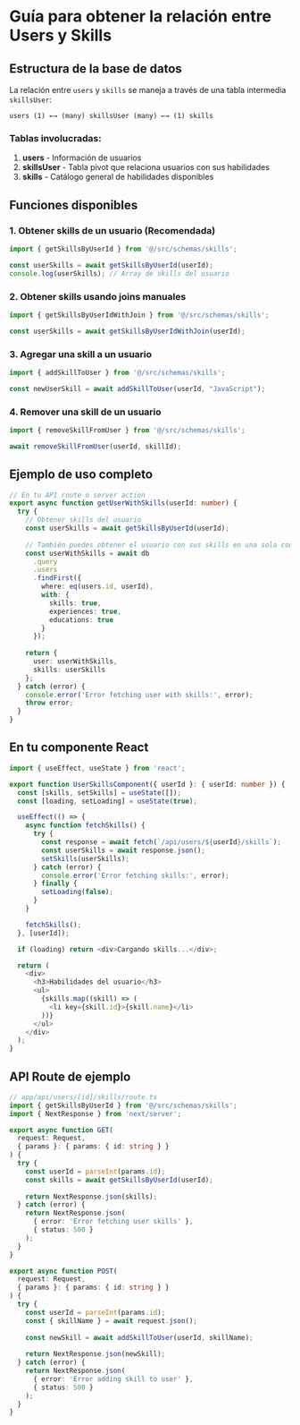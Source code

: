 # Guía para obtener la relación entre Users y Skills

## Estructura de la base de datos

La relación entre `users` y `skills` se maneja a través de una tabla intermedia `skillsUser`:

```
users (1) ←→ (many) skillsUser (many) ←→ (1) skills
```

### Tablas involucradas:

1. **users** - Información de usuarios
2. **skillsUser** - Tabla pivot que relaciona usuarios con sus habilidades
3. **skills** - Catálogo general de habilidades disponibles

## Funciones disponibles

### 1. Obtener skills de un usuario (Recomendada)
```typescript
import { getSkillsByUserId } from '@/src/schemas/skills';

const userSkills = await getSkillsByUserId(userId);
console.log(userSkills); // Array de skills del usuario
```

### 2. Obtener skills usando joins manuales
```typescript
import { getSkillsByUserIdWithJoin } from '@/src/schemas/skills';

const userSkills = await getSkillsByUserIdWithJoin(userId);
```

### 3. Agregar una skill a un usuario
```typescript
import { addSkillToUser } from '@/src/schemas/skills';

const newUserSkill = await addSkillToUser(userId, "JavaScript");
```

### 4. Remover una skill de un usuario
```typescript
import { removeSkillFromUser } from '@/src/schemas/skills';

await removeSkillFromUser(userId, skillId);
```

## Ejemplo de uso completo

```typescript
// En tu API route o server action
export async function getUserWithSkills(userId: number) {
  try {
    // Obtener skills del usuario
    const userSkills = await getSkillsByUserId(userId);
    
    // También puedes obtener el usuario con sus skills en una sola consulta
    const userWithSkills = await db
      .query
      .users
      .findFirst({
        where: eq(users.id, userId),
        with: {
          skills: true,
          experiences: true,
          educations: true
        }
      });
    
    return {
      user: userWithSkills,
      skills: userSkills
    };
  } catch (error) {
    console.error('Error fetching user with skills:', error);
    throw error;
  }
}
```

## En tu componente React

```typescript
import { useEffect, useState } from 'react';

export function UserSkillsComponent({ userId }: { userId: number }) {
  const [skills, setSkills] = useState([]);
  const [loading, setLoading] = useState(true);

  useEffect(() => {
    async function fetchSkills() {
      try {
        const response = await fetch(`/api/users/${userId}/skills`);
        const userSkills = await response.json();
        setSkills(userSkills);
      } catch (error) {
        console.error('Error fetching skills:', error);
      } finally {
        setLoading(false);
      }
    }

    fetchSkills();
  }, [userId]);

  if (loading) return <div>Cargando skills...</div>;

  return (
    <div>
      <h3>Habilidades del usuario</h3>
      <ul>
        {skills.map((skill) => (
          <li key={skill.id}>{skill.name}</li>
        ))}
      </ul>
    </div>
  );
}
```

## API Route de ejemplo

```typescript
// app/api/users/[id]/skills/route.ts
import { getSkillsByUserId } from '@/src/schemas/skills';
import { NextResponse } from 'next/server';

export async function GET(
  request: Request,
  { params }: { params: { id: string } }
) {
  try {
    const userId = parseInt(params.id);
    const skills = await getSkillsByUserId(userId);
    
    return NextResponse.json(skills);
  } catch (error) {
    return NextResponse.json(
      { error: 'Error fetching user skills' },
      { status: 500 }
    );
  }
}

export async function POST(
  request: Request,
  { params }: { params: { id: string } }
) {
  try {
    const userId = parseInt(params.id);
    const { skillName } = await request.json();
    
    const newSkill = await addSkillToUser(userId, skillName);
    
    return NextResponse.json(newSkill);
  } catch (error) {
    return NextResponse.json(
      { error: 'Error adding skill to user' },
      { status: 500 }
    );
  }
}
```
